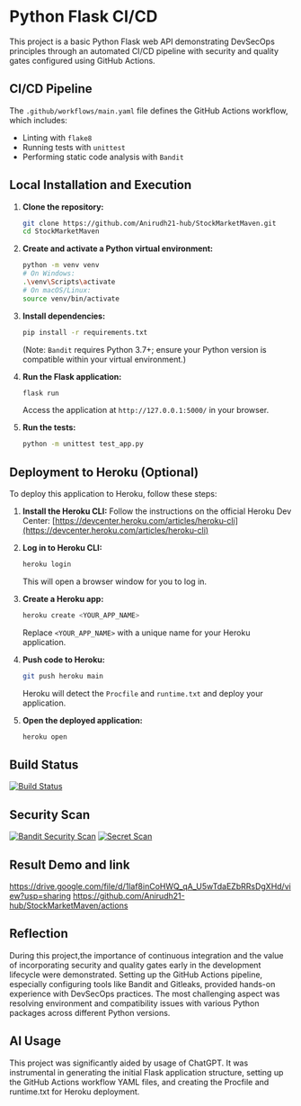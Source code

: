# Python Flask CI/CD



This project is a basic Python Flask web API demonstrating DevSecOps principles through an automated CI/CD pipeline with security and quality gates configured using GitHub Actions.

## CI/CD Pipeline
The `.github/workflows/main.yaml` file defines the GitHub Actions workflow, which includes:
- Linting with `flake8`
- Running tests with `unittest`
- Performing static code analysis with `Bandit`

## Local Installation and Execution

1.  **Clone the repository:**
    ```bash
    git clone https://github.com/Anirudh21-hub/StockMarketMaven.git
    cd StockMarketMaven
    ```

2.  **Create and activate a Python virtual environment:**
    ```bash
    python -m venv venv
    # On Windows:
    .\venv\Scripts\activate
    # On macOS/Linux:
    source venv/bin/activate
    ```

3.  **Install dependencies:**
    ```bash
    pip install -r requirements.txt
    ```
    (Note: `Bandit` requires Python 3.7+; ensure your Python version is compatible within your virtual environment.)

4.  **Run the Flask application:**
    ```bash
    flask run
    ```
    Access the application at `http://127.0.0.1:5000/` in your browser.

5.  **Run the tests:**
    ```bash
    python -m unittest test_app.py
    ```

## Deployment to Heroku (Optional)

To deploy this application to Heroku, follow these steps:

1.  **Install the Heroku CLI:**
    Follow the instructions on the official Heroku Dev Center: [https://devcenter.heroku.com/articles/heroku-cli](https://devcenter.heroku.com/articles/heroku-cli)

2.  **Log in to Heroku CLI:**
    ```bash
    heroku login
    ```
    This will open a browser window for you to log in.

3.  **Create a Heroku app:**
    ```bash
    heroku create <YOUR_APP_NAME>
    ```
    Replace `<YOUR_APP_NAME>` with a unique name for your Heroku application.

4.  **Push code to Heroku:**
    ```bash
    git push heroku main
    ```
    Heroku will detect the `Procfile` and `runtime.txt` and deploy your application.

5.  **Open the deployed application:**
    ```bash
    heroku open
    ```

## Build Status
[![Build Status](https://github.com/Anirudh21-hub/StockMarketMaven/workflows/Python%20Flask%20CI/CD/badge.svg)](https://github.com/Anirudh21-hub/StockMarketMaven/actions)

## Security Scan
[![Bandit Security Scan](https://github.com/Anirudh21-hub/StockMarketMaven/workflows/Python%20Flask%20CI/CD/badge.svg?event=push)](https://github.com/Anirudh21-hub/StockMarketMaven/actions)
[![Secret Scan](https://github.com/Anirudh21-hub/StockMarketMaven/workflows/Secret%20Scan/badge.svg)](https://github.com/Anirudh21-hub/StockMarketMaven/actions?query=workflow%3A%22Secret+Scan%22)

## Result Demo and link
https://drive.google.com/file/d/1laf8inCoHWQ_qA_U5wTdaEZbRRsDgXHd/view?usp=sharing
https://github.com/Anirudh21-hub/StockMarketMaven/actions

## Reflection
During this project,the importance of continuous integration and the value of incorporating security and quality gates early in the development lifecycle were demonstrated. Setting up the GitHub Actions pipeline, especially configuring tools like Bandit and Gitleaks, provided hands-on experience with DevSecOps practices. The most challenging aspect was resolving environment and compatibility issues with various Python packages across different Python versions.

## AI Usage

This project was significantly aided by usage of ChatGPT. It was instrumental in generating the initial Flask application structure, setting up the GitHub Actions workflow YAML files, and creating the Procfile and runtime.txt for Heroku deployment. 
